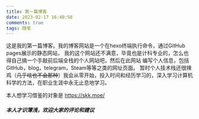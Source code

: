 ```yaml
---
title: 第一篇博客
date: 2023-02-17 16:40:58
comments: true
tags: 随笔
---
```

这是我的第一篇博客。我的博客网站是一个在hexo终端执行命令，通过GitHub pages展示的静态网站，
我的这个网站还不满意，毕竟也是计科专业的，怎么也得自己搞一个手敲前后端全栈的个人网站吧，然后在此网站
编写个人信息，包括GitHub，blog，telegram，Steam等等之类的网址页面。
暂时个人技术栈还很辣鸡（~~几乎啥也不会那种~~）我会从零开始，投入时间和经历学习的，深入学习计算机科学的方法，在职业生涯中永无止息地学习。

本人想学习借鉴的对象是 <https://skk.moe/>

##### 本人才识薄浅，欢迎大家的评论和建议

